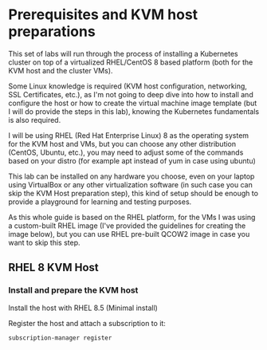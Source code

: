 # Prerequisites and KVM host preparations

This set of labs will run through the process of installing a Kubernetes cluster on top of a virtualized RHEL/CentOS 8 based platform (both for the KVM host and the cluster VMs).

Some Linux knowledge is required (KVM host configuration, networking, SSL Certificates, etc.), as I'm not going to deep dive into how to install and configure the host or how to create the virtual machine image template (but I will do provide the steps in this lab), knowing the Kubernetes fundamentals is also required.

I will be using RHEL (Red Hat Enterprise Linux) 8 as the operating system for the KVM host and VMs, but you can choose any other distribution (CentOS, Ubuntu, etc.), you may need to adjust some of the commands based on your distro (for example apt instead of yum in case using ubuntu)

This lab can be installed on any hardware you choose, even on your laptop using VirtualBox or any other virtualization software (in such case you can skip the KVM Host preparation step), this kind of setup should be enough to provide a playground for learning and testing purposes.

As this whole guide is based on the RHEL platform, for the VMs I was using a custom-built RHEL image (I've provided the guidelines for creating the image below), but you can use RHEL pre-built QCOW2 image in case you want to skip this step.

## RHEL 8 KVM Host
### Install and prepare the KVM host

Install the host with RHEL 8.5 (Minimal install)

Register the host and attach a subscription to it:
```
subscription-manager register
subscription-manager attach --pool=<pool id>
subscription-manager release --set=8.5
```

Update the host packages with available updates:
```
yum -y update
```

install required dependencies/tools (add more if required):
```
yum -y install bash-completion tmux vim git jq nfs-utils
```

Install `libvirt` and some additional virtualization tools:
```
yum -y install virt-install virt-viewer virt-manager libguestfs-tools-c OVMF
```

Install x11 server (in case you are going to use the `virt-manager` utility):
```
yum -y install xorg-x11-server-Xorg xorg-x11-xauth xorg-x11-apps google-noto-sans-fonts.noarch
```

Stop and disable firewalld service (or configure firewalld/nftables as required):
```
systemctl stop firewalld
systemctl disable firewalld
```

Disable SELinux:
```
sed -i -e 's/SELINUX=.*/SELINUX=disabled/' /etc/selinux/config
```

In case PCI Passthrough is required (SR-IOV), add `intel_iommu=on` to the kernel boot parameters:
```
grubby --args="intel_iommu=on" --update-kernel ALL
```

Reboot the host to apply changes

Reconnect to the host, enable and start the libvirtd service:
```
systemctl enable libvirtd.service
systemctl start libvirtd.service
```

To validate that the host is configured in a suitable way to run VMs, use the `virt-host-validate` utility:
```
virt-host-validate
```
> Expected output:
```
  QEMU: Checking for hardware virtualization                                 : PASS
  QEMU: Checking if device /dev/kvm exists                                   : PASS
  QEMU: Checking if device /dev/kvm is accessible                            : PASS
  QEMU: Checking if device /dev/vhost-net exists                             : PASS
  QEMU: Checking if device /dev/net/tun exists                               : PASS
  QEMU: Checking for cgroup 'cpu' controller support                         : PASS
  QEMU: Checking for cgroup 'cpuacct' controller support                     : PASS
  QEMU: Checking for cgroup 'cpuset' controller support                      : PASS
  QEMU: Checking for cgroup 'memory' controller support                      : PASS
  QEMU: Checking for cgroup 'devices' controller support                     : PASS
  QEMU: Checking for cgroup 'blkio' controller support                       : PASS
  QEMU: Checking for device assignment IOMMU support                         : PASS
  QEMU: Checking if IOMMU is enabled by kernel                               : PASS
```

### Configure the KVM host networking
Set hostname:
```
hostnamectl set-hostname k8s-kvm-host
```

The default `virbr0` bridge that is created with the installation of `libvirt` should be enough for this lab (it will also provide the VMs with DHCP assignments).

In case you want to use your external network (like I do in this lab), make sure to create an appropriate bridge and attach the VMs to it, for example:
```
nmcli c add type bridge autoconnect yes con-name br-mgmt ifname br-mgmt
nmcli c modify br-mgmt ipv4.addresses 172.19.5.10/16 ipv4.method manual
nmcli c modify br-mgmt ipv4.gateway 172.19.0.1
nmcli c modify br-mgmt ipv4.dns 172.19.0.1
nmcli c delete eno1; nmcli c add type bridge-slave autoconnect yes con-name eno1 ifname eno1 master br-mgmt; nmcli c up eno1; nmcli c up br-mgmt
```

## RHEL 8 VM template
On the KVM host create a qcow2 image (in this example I've created it with the size of 150 GB):
```
qemu-img create -f qcow2 /var/lib/libvirt/images/rhel-8.5-template.qcow2 150G
```

Configure a new VM (name it "rhel-8.5-template") and use the "rhel-8.5-template.qcow2" image created in the previous step as the Disk

Install the VM with RHEL 8.5 (Minimal install), when setting the disk partitioning make sure to disable the swap partition.

Register the VM and attach a subscription to it:
```
subscription-manager register
subscription-manager attach --pool=<pool id>
subscription-manager release --set=8.5
```

Update the VM packages with available updates:
```
yum -y update
```

Install required dependencies/tools:
```
yum -y install tmux bash-completion tcpdump telnet vim yum-utils iproute-tc net-tools ipvsadm util-linux wget git util-linux jq \
               conntrack socat libcgroup container-selinux fuse-overlayfs fuse3 fuse3-libs libslirp slirp4netns haproxy nfs-utils
```

Stop and disable firewalld service:
```
systemctl stop firewalld
systemctl disable firewalld
```

Disable SELinux:
```
sed -i -e 's/SELINUX=.*/SELINUX=disabled/' /etc/selinux/config
```

Enable serial console access:
```
grubby --args "console=tty0 console=ttyS0,115200n8" --update-kernel ALL
```

Shutdown the VM

From the KVM host run "virt-sysprep" to reset the VM so that clones can be made from it:
```
virt-sysprep -d rhel-8.5-template
```
> The `rhel-8.5-template.qcow2` image will be used in the next lab for creating the different Kubernetes cluster VMs.

Next: [Topology Overview and Provisioning the Compute Resources](02-topology-and-compute-resources.md)
